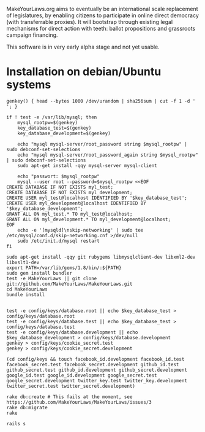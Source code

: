 MakeYourLaws.org aims to eventually be an international scale replacement of legislatures, by enabling citizens to participate in online direct democracy (with transferrable proxies). It will bootstrap through existing legal mechanisms for direct action with teeth: ballot propositions and grassroots campaign financing.

This software is in very early alpha stage and not yet usable.

Installation on debian/Ubuntu systems
=====================================

    genkey() { head --bytes 1000 /dev/urandom | sha256sum | cut -f 1 -d ' '; }

    if ! test -e /var/lib/mysql; then
        mysql_rootpw=$(genkey)
        key_database_test=$(genkey)
        key_database_development=$(genkey)

        echo "mysql mysql-server/root_password string $mysql_rootpw" | sudo debconf-set-selections
        echo "mysql mysql-server/root_password_again string $mysql_rootpw" | sudo debconf-set-selections
        sudo apt-get install -qqy mysql-server mysql-client

        echo "passwort: $mysql_rootpw"
        mysql --user root --password=$mysql_rootpw <<EOF
    CREATE DATABASE IF NOT EXISTS myl_test;
    CREATE DATABASE IF NOT EXISTS myl_development;
    CREATE USER myl_test@localhost IDENTIFIED BY '$key_database_test';
    CREATE USER myl_development@localhost IDENTIFIED BY '$key_database_development';
    GRANT ALL ON myl_test.* TO myl_test@localhost;
    GRANT ALL ON myl_development.* TO myl_development@localhost;
    EOF
        echo -e '[mysqld]\nskip-networking' | sudo tee /etc/mysql/conf.d/skip-networking.cnf >/dev/null
        sudo /etc/init.d/mysql restart
    fi

    sudo apt-get install -qqy git rubygems libmysqlclient-dev libxml2-dev libxslt1-dev
    export PATH=/var/lib/gems/1.8/bin/:${PATH}
    sudo gem install bundler
    test -e MakeYourLaws || git clone git://github.com/MakeYourLaws/MakeYourLaws.git
    cd MakeYourLaws
    bundle install


    test -e config/keys/database.root || echo $key_database_test > config/keys/database.root
    test -e config/keys/database.test || echo $key_database_test > config/keys/database.test
    test -e config/keys/database.development || echo $key_database_development > config/keys/database.development
    genkey > config/keys/cookie_secret.test
    genkey > config/keys/cookie_secret.development

    (cd config/keys && touch facebook_id.development facebook_id.test facebook_secret.test facebook_secret.development github_id.test github_secret.test github_id.development github_secret.development google_id.test google_id.development google_secret.test google_secret.development twitter_key.test twitter_key.development twitter_secret.test twitter_secret.development)

    rake db:create # This fails at the moment, see https://github.com/MakeYourLaws/MakeYourLaws/issues/3
    rake db:migrate
    rake

    rails s

